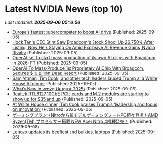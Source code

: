# Latest NVIDIA News (top 10)
_Last updated: **2025-09-06 05:16:56**_

- [Europe’s fastest supercomputer to boost AI drive](https://www.digitaljournal.com/tech-science/europes-fastest-supercomputer-to-boost-ai-drive/article) (Published: 2025-09-05)
- [Hock Tan's CEO Stint Saw Broadcom's Stock Shoot Up 26,750% After Listing, Now He's Staying On Amid Explosive AI Revenue Gains, Nvidia Rivalry](https://biztoc.com/x/9deaf90205826b3c) (Published: 2025-09-05)
- [OpenAI set to start mass production of its own AI chips with Broadcom in 2026: FT](https://economictimes.indiatimes.com/tech/artificial-intelligence/openai-set-to-start-mass-production-of-its-own-ai-chips-with-broadcom-in-2026-ft/articleshow/123710960.cms) (Published: 2025-09-05)
- [OpenAI To Mass-Produce 1st Proprietary AI Chip With Broadcom, Secures $10 Billion Deal: Report](https://biztoc.com/x/ed006240fe186759) (Published: 2025-09-05)
- [Sam Altman, Tim Cook, and other tech leaders lauded Trump at a White House AI dinner](https://www.businessinsider.com/whos-who-tech-leaders-attended-dinner-white-house-altman-pichai-2025-9) (Published: 2025-09-05)
- [What’s New in vcpkg (August 2025)](https://devblogs.microsoft.com/cppblog/whats-new-in-vcpkg-august-2025/) (Published: 2025-09-05)
- [Realtek RTL8127 10GbE PCIe cards and M.2 modules are starting to show up for $35 and up](https://www.cnx-software.com/2025/09/05/buy-realtek-rtl8127-10gbe-pcie-cards-and-m2-modules/) (Published: 2025-09-05)
- [At White House dinner, Tim Cook praises Trump’s ‘leadership and focus on innovation’](https://9to5mac.com/2025/09/04/at-white-house-dinner-tim-cook-praises-trumps-leadership-and-focus-on-innovation/) (Published: 2025-09-05)
- [ゲーミングブランドNitroから新モデルゲーミングノートPC続々登場！AMD Ryzen(TM) プロセッサー搭載 NEW Acer Nitro 4機種発売！](https://prtimes.jp/main/html/rd/p/000001029.000000640.html) (Published: 2025-09-05)
- [Lenovo updates its beefiest and bulkiest laptops](https://www.theverge.com/news/771674/lenovo-thinkpad-p16-gen-3-ifa) (Published: 2025-09-05)
